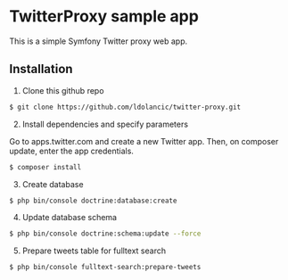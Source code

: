 TwitterProxy sample app
========================

This is a simple Symfony Twitter proxy web app.

Installation
--------------

1) Clone this github repo
```sh
$ git clone https://github.com/ldolancic/twitter-proxy.git
```

2) Install dependencies and specify parameters

Go to apps.twitter.com and create a new Twitter app. Then, on composer update,
enter the app credentials.
```sh
$ composer install
```
3) Create database
```sh
$ php bin/console doctrine:database:create
```

4) Update database schema
```sh
$ php bin/console doctrine:schema:update --force
```

5) Prepare tweets table for fulltext search
```sh
$ php bin/console fulltext-search:prepare-tweets
```